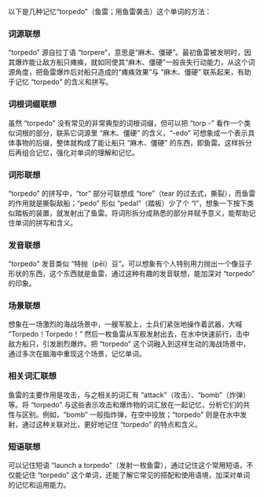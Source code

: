 以下是几种记忆“torpedo”（鱼雷；用鱼雷袭击）这个单词的方法：

### 词源联想
“torpedo” 源自拉丁语 “torpere”，意思是“麻木、僵硬”。最初鱼雷被发明时，因其爆炸能让敌方船只瘫痪，就如同使其“麻木、僵硬”一般丧失行动能力，从这个词源角度，把鱼雷爆炸后对船只造成的“瘫痪效果”与 “麻木、僵硬” 联系起来，有助于记忆 “torpedo” 的含义和拼写。

### 词根词缀联想
虽然 “torpedo” 没有常见的非常典型的词根词缀，但可以把 “torp -” 看作一个类似词根的部分，联系它词源里 “麻木、僵硬” 的含义，“-edo” 可想象成一个表示具体事物的后缀，整体就构成了能让船只 “麻木、僵硬” 的东西，即鱼雷。这样拆分后再组合记忆，强化对单词的理解和记忆。

### 词形联想
“torpedo” 的拼写中，“tor” 部分可联想成 “tore”（tear 的过去式，撕裂），而鱼雷的作用就是撕裂敌船；“pedo” 形似 “pedal”（踏板）少了个 “l”，想象一下按下类似踏板的装置，就发射出了鱼雷。将词形拆分成熟悉的部分并赋予意义，能帮助记住单词的拼写和含义。

### 发音联想
“torpedo” 发音类似 “特抛（pēi）豆”。可以想象有个人特别用力抛出一个像豆子形状的东西，这个东西就是鱼雷，通过这种有趣的发音联想，能加深对 “torpedo” 的印象。

### 场景联想
想象在一场激烈的海战场景中，一艘军舰上，士兵们紧张地操作着武器，大喊 “Torpedo！Torpedo！” 然后一枚鱼雷从军舰发射出去，在水中快速前行，击中敌方船只，引发剧烈爆炸。把 “torpedo” 这个词融入到这样生动的海战场景中，通过多次在脑海中重现这个场景，记忆单词。

### 相关词汇联想
鱼雷的主要作用是攻击，与之相关的词汇有 “attack”（攻击）、“bomb”（炸弹）等。将 “torpedo” 与这些表示攻击和爆炸物的词汇放在一起记忆，分析它们的共性与区别。例如，“bomb” 一般指炸弹，在空中投放；“torpedo” 则是在水中发射，通过这种关联对比，更好地记住 “torpedo” 的特点和含义。

### 短语联想
可以记住短语 “launch a torpedo”（发射一枚鱼雷），通过记住这个常用短语，不仅能记住 “torpedo” 这个单词，还能了解它常见的搭配和使用语境，加深对单词的记忆和运用能力。 